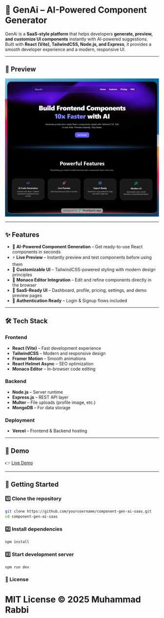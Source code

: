 # 🚀 GenAi – AI-Powered Component Generator  

GenAi is a **SaaS-style platform** that helps developers **generate, preview, and customize UI components** instantly with AI-powered suggestions.  
Built with **React (Vite), TailwindCSS, Node.js, and Express**, it provides a smooth developer experience and a modern, responsive UI.  

---

## 📸 Preview  
![GenAi Preview](./frontend/public/images/genai.webp) 

---

## ✨ Features  
- 🤖 **AI-Powered Component Generation** – Get ready-to-use React components in seconds  
- ⚡ **Live Preview** – Instantly preview and test components before using them  
- 🎨 **Customizable UI** – TailwindCSS-powered styling with modern design principles  
- 📝 **Monaco Editor Integration** – Edit and refine components directly in the browser  
- 🌙 **SaaS-Ready UI** – Dashboard, profile, pricing, settings, and demo preview pages  
- 🔐 **Authentication Ready** – Login & Signup flows included  

---

## 🛠️ Tech Stack  

### Frontend  
- **React (Vite)** – Fast development experience  
- **TailwindCSS** – Modern and responsive design  
- **Framer Motion** – Smooth animations  
- **React Helmet Async** – SEO optimization  
- **Monaco Editor** – In-browser code editing  

### Backend  
- **Node.js** – Server runtime  
- **Express.js** – REST API layer  
- **Multer** – File uploads (profile image, etc.)  
- **MongoDB**  – For data storage 

### Deployment  
- **Vercel** – Frontend & Backend hosting  
 

---

## 🔗 Demo  
👉 [Live Demo](https://genai-dev.vercel.app/)  

---

## 🚀 Getting Started  

### 1️⃣ Clone the repository  
```bash
git clone https://github.com/yourusername/component-gen-ai-saas.git
cd component-gen-ai-saas
```
### 2️⃣ Install dependencies
```bash
npm install
```
### 3️⃣ Start development server
```bach
npm run dev
```
### 📄 License
# MIT License © 2025 Muhammad Rabbi

